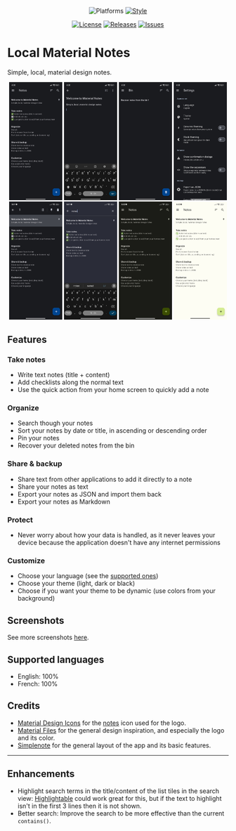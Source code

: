 <div align="center">

![Platforms](https://img.shields.io/badge/Platforms-Android-blue)
[![Style](https://img.shields.io/badge/Style-lint-blue)](https://pub.dev/packages/lint)

[![License](https://img.shields.io/github/license/maelchiotti/LocalMaterialNotes)](https://github.com/maelchiotti/LocalMaterialNotes/blob/main/LICENSE)
[![Releases](https://img.shields.io/github/v/release/maelchiotti/LocalMaterialNotes)](https://github.com/maelchiotti/LocalMaterialNotes/releases)
[![Issues](https://img.shields.io/github/issues/maelchiotti/LocalMaterialNotes)](https://github.com/maelchiotti/LocalMaterialNotes/issues)

</div>

# Local Material Notes

Simple, local, material design notes.

<div align="center">
  <img alt="Screenshot of the notes list" src="assets/screenshots/latest_notes.jpg" width="24%">
  <img alt="Screenshots of the note editor" src="assets/screenshots/latest_editor.jpg" width="24%">
  <img alt="Screenshot of the bin" src="assets/screenshots/latest_bin.jpg" width="24%">
  <img alt="Screenshot of the settings" src="assets/screenshots/latest_settings_1.jpg" width="24%">
</div>

<div align="center">
  <img alt="Screenshot of the notes list in selection mode" src="assets/screenshots/latest_notes_selection.jpg" width="24%">
  <img alt="Screenshots of the search feature" src="assets/screenshots/latest_search.jpg" width="24%">
  <img alt="Screenshot of the notes list in the dark mode with dynamic theming" src="assets/screenshots/latest_theme_dynamic_dark.jpg" width="24%">
  <img alt="Screenshot of the notes list in the light mode with dynamic theming" src="assets/screenshots/latest_theme_dynamic_light.jpg" width="24%">
</div>

## Features

### Take notes

- Write text notes (title + content)
- Add checklists along the normal text
- Use the quick action from your home screen to quickly add a note

### Organize

- Search though your notes
- Sort your notes by date or title, in ascending or descending order
- Pin your notes
- Recover your deleted notes from the bin

### Share & backup

- Share text from other applications to add it directly to a note
- Share your notes as text
- Export your notes as JSON and import them back
- Export your notes as Markdown

### Protect

- Never worry about how your data is handled, as it never leaves your device because the application doesn't have any internet permissions

### Customize

- Choose your language (see the [supported ones](#supported-languages))
- Choose your theme (light, dark or black)
- Choose if you want your theme to be dynamic (use colors from your background)

## Screenshots

See more screenshots [here](assets/screenshots).

## Supported languages

- English: 100%
- French: 100%

## Credits

- [Material Design Icons](https://github.com/google/material-design-icons) for the [notes](https://fonts.google.com/icons?selected=Material+Symbols+Outlined:notes) icon used for the logo.
- [Material Files](https://github.com/zhanghai/MaterialFiles) for the general design inspiration, and especially the logo and its color.
- [Simplenote](https://simplenote.com) for the general layout of the app and its basic features.

---

## Enhancements

- Highlight search terms in the title/content of the list tiles in the search view: [Highlightable](https://pub.dev/packages/highlightable) could work great for this, but if the text to highlight isn't in the first 3 lines then it is not shown.
- Better search: Improve the search to be more effective than the current `contains()`.

